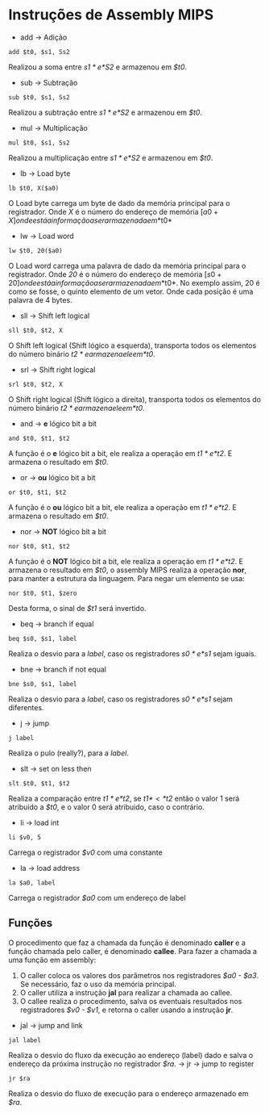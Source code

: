 # Instruções de Assembly MIPS

- add -> Adição
```
add $t0, $s1, Ss2
```
Realizou a soma entre *$s1* e *$S2* e armazenou em *$t0*.

- sub -> Subtração
```
sub $t0, $s1, Ss2
```
Realizou a subtração entre *$s1* e *$S2* e armazenou em *$t0*.

- mul -> Multiplicação
```
mul $t0, $s1, Ss2
```
Realizou a multiplicação entre *$s1* e *$S2* e armazenou em *$t0*.

- lb -> Load byte
```
lb $t0, X($a0)
```
O Load byte carrega um byte de dado da memória principal para o registrador. Onde *X* é o número do endereço de memória [$a0 + X] onde está a informação a ser armazenada em *$t0*

- lw -> Load word
```
lw $t0, 20($a0)
```
O Load word carrega uma palavra de dado da memória principal para o registrador. Onde *20* é o número do endereço de memória [$s0 + 20] onde está a informação a ser armazenada em *$t0*. No exemplo assim, 20 é como se fosse, o quinto elemento de um vetor. Onde cada posição é uma palavra de 4 bytes.

- sll -> Shift left logical
```
sll $t0, $t2, X
```
O Shift left logical (Shift lógico a esquerda), transporta todos os elementos do número binário *$t2* e armazena ele em *$t0*.

- srl -> Shift right logical
```
srl $t0, $t2, X
```
O Shift right logical (Shift lógico a direita), transporta todos os elementos do número binário *$t2* e armazena ele em *$t0*.

- and -> **e** lógico bit a bit
```
and $t0, $t1, $t2
```
A função é o **e** lógico bit a bit, ele realiza a operação em *$t1* e *$t2*. E armazena o resultado em *$t0*.

- or -> **ou** lógico bit a bit
```
or $t0, $t1, $t2
```
A função é o **ou** lógico bit a bit, ele realiza a operação em *$t1* e *$t2*. E armazena o resultado em *$t0*.

- nor -> **NOT** lógico bit a bit
```
nor $t0, $t1, $t2
```
A função é o **NOT** lógico bit a bit, ele realiza a operação em *$t1* e *$t2*. E armazena o resultado em *$t0*, o assembly MIPS realiza a operação **nor**, para manter a estrutura da linguagem. Para negar um elemento se usa:
```
nor $t0, $t1, $zero
```
Desta forma, o sinal de *$t1* será invertido.

- beq -> branch if equal
```
beq $s0, $s1, label
```
Realiza o desvio para a *label*, caso os registradores *$s0* e *$s1* sejam iguais.

- bne -> branch if not equal
```
bne $s0, $s1, label
```
Realiza o desvio para a *label*, caso os registradores *$s0* e *$s1* sejam diferentes.

- j -> jump
```
j label
```
Realiza o pulo (really?), para a *label*.

- slt -> set on less then
```
slt $t0, $t1, $t2
```
Realiza a comparação entre *$t1* e *$t2*, se *$t1* < *$t2* então o valor 1 será atribuido a *$t0*, e o valor 0 será atribuido, caso o contrário.

- li -> load int
```
li $v0, 5
```
Carrega o registrador *$v0* com uma constante

- la -> load address
```
la $a0, label
```
Carrega o registrador *$a0* com um endereço de label


## Funções

O procedimento que faz a chamada da função é denominado **caller** e a função chamada pelo caller, é denominado **callee**. Para fazer a chamada a uma função em assembly:

1. O caller coloca os valores dos parâmetros nos registradores *$a0 - $a3*. Se necessário, faz o uso da memória principal.
2. O caller utiliza a instrução **jal** para realizar a chamada ao callee.
3. O callee realiza o procedimento, salva os eventuais resultados nos registradores *$v0 - $v1*, e retorna o caller usando a instrução **jr**.

- jal -> jump and link
```
jal label
```
Realiza o desvio do fluxo da execução ao endereço (label) dado e salva o endereço da próxima instrução no registrador *$ra*.
-> jr -> jump to register
```
jr $ra
```
Realiza o desvio do fluxo de execução para o endereço armazenado em *$ra*.
